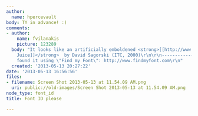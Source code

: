 ```yaml
---
author:
  name: hpercevault
body: TY in advance! :)
comments:
- author:
    name: fvilanakis
    picture: 123289
  body: "It looks like an artificially emboldened <strong>[[http://www.findmyfont.com/index.php/fonts/font-preview?fset=ITC&ffam=Juice%20ITC%20-%20Regular&fid=e7bed05c30089838608b1c37988d78e7&fstyle=b&fsize=60&text=CANDELA&fit=1|ITC
    Juice]]</strong>  by David Sagorski (ITC, 2000)\r\n\r\n------------------\r\nI
    found it using \"Find my Font\": http://www.findmyfont.com\r\n"
  created: '2013-05-13 20:27:22'
date: '2013-05-13 16:56:56'
files:
- filename: Screen Shot 2013-05-13 at 11.54.09 AM.png
  uri: public://old-images/Screen Shot 2013-05-13 at 11.54.09 AM.png
node_type: font_id
title: Font ID please

---
```

